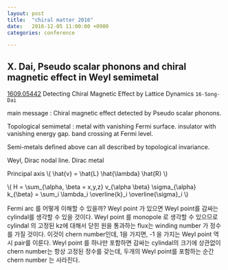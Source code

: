 ```yaml
---
layout: post
title:  "chiral matter 2016"
date:   2016-12-05 11:00:00 +0900
categories: conference

---
```


## X. Dai, Pseudo scalar phonons and chiral magnetic effect in Weyl semimetal

[1609.05442](http://arxiv.org/abs/1609.05442) Detecting Chiral Magnetic Effect by Lattice Dynamics `16-Song-Dai`

main message : Chiral magnetic effect detected by Pseudo scalar phonons.

Topological semimetal : metal with vanishing Fermi surface. insulator with vanishing energy gap. band crossing at Fermi level.

Semi-metals defined above can all described by topological invariance.

Weyl, Dirac nodal line. Dirac metal

Principal axis
\\( \hat{v} = \hat{L} \hat{\lambda} \hat{R} \\)


\\( H = \sum_{\alpha, \beta = x,y,z}  v_{\alpha \beta} \sigma_{\alpha} k_{\beta} = \sum_i \lambda_i \overline{k}_i \overline{\sigma}_i \\)


Fermi arc 를 어떻게 이해할 수 있을까?
Weyl point 가 있으면 Weyl point를 감싸는 cylindal를 생각할 수 있을 것이다. Weyl point 를 monopole 로 생각할 수 있으므로 cylindal 의 고정된 kz에 대해서 닫힌 원을 통과하는 flux는 winding number 가 정수를 가질 것이다. 이것이 chern number인데, 1을 가지면, -1 을 가지는 Weyl point 역시 pair를 이룬다. Weyl point 를 하나만 포함하면 감싸는 cylindal의 크기에 상관없이 chern number는 항상 고정된 정수를 갖는데, 두개의 Weyl point를 포함하는 순간 chern number 는 사라진다. 

 
